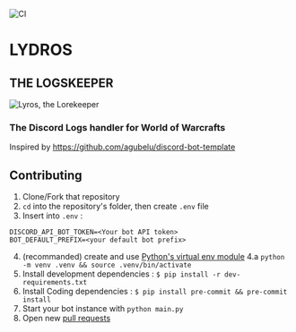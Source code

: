 ![CI](https://github.com/benftwc/lydros-bot/workflows/CI/badge.svg)
# LYDROS
## THE LOGSKEEPER

![Lyros, the Lorekeeper](https://i.imgur.com/VA1mFiX.jpg)

### The Discord Logs handler for World of Warcrafts

Inspired by https://github.com/agubelu/discord-bot-template

## Contributing

1. Clone/Fork that repository
2. `cd` into the repository's folder, then create `.env` file
3. Insert into `.env` :

```
DISCORD_API_BOT_TOKEN=<Your bot API token>
BOT_DEFAULT_PREFIX=<your default bot prefix>
```
4. (recommanded) create and use [Python's virtual env module](https://docs.python.org/3/library/venv.html)
4.a `python -m venv .venv && source .venv/bin/activate`
5. Install development dependencies : `$ pip install -r dev-requirements.txt`
6. Install Coding dependencies : `$ pip install pre-commit && pre-commit install`
7. Start your bot instance with `python main.py`
8. Open new [pull requests](https://github.com/benftwc/lydros-bot/pulls) 
